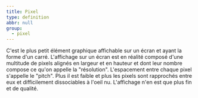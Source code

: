 ```yaml
---
title: Pixel
type: definition
abbr: null
group:
  - pixel
---
```

C'est le plus petit élément graphique affichable sur un écran et ayant la forme d'un carré. L'affichage sur un écran est en réalité composé d'une multitude de pixels alignés en largeur et en hauteur et dont leur nombre compose ce qu'on appelle la "résolution". L'espacement entre chaque pixel s'appelle le "pitch". Plus il est faible et plus les pixels sont rapprochés entre eux et difficilement dissociables à l'oeil nu. L'affichage n'en est que plus fin et de qualité.
